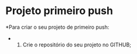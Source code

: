# Projeto primeiro push

*Para criar o seu projeto de primeiro push:

- 1) Crie o repositório do seu projeto no GITHUB;
